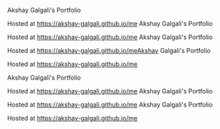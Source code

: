 
Akshay Galgali's Portfolio

Hosted at https://akshay-galgali.github.io/me
Akshay Galgali's Portfolio

Hosted at https://akshay-galgali.github.io/me
Akshay Galgali's Portfolio

Hosted at https://akshay-galgali.github.io/meAkshay Galgali's Portfolio

Hosted at https://akshay-galgali.github.io/me

Akshay Galgali's Portfolio

Hosted at https://akshay-galgali.github.io/me
Akshay Galgali's Portfolio

Hosted at https://akshay-galgali.github.io/me
Akshay Galgali's Portfolio

Hosted at https://akshay-galgali.github.io/me
